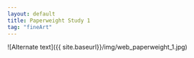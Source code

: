 ```yaml
---
layout: default
title: Paperweight Study 1
tag: "fineArt"
---
```


![Alternate text]({{ site.baseurl}}/img/web_paperweight_1.jpg)
